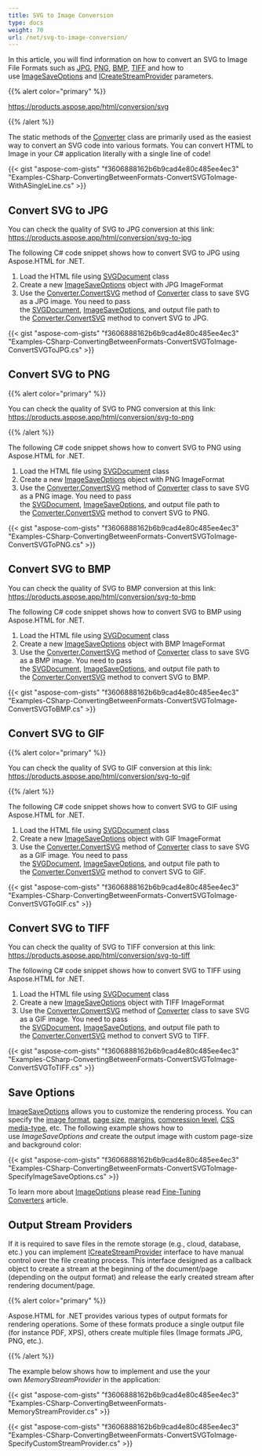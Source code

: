 ```yaml
---
title: SVG to Image Conversion
type: docs
weight: 70
url: /net/svg-to-image-conversion/
---
```


In this article, you will find information on how to convert an SVG to Image File Formats such as [JPG](https://en.wikipedia.org/wiki/Image_file_formats#JPEG/JFIF), [PNG](https://en.wikipedia.org/wiki/Image_file_formats#PNG), [BMP](https://en.wikipedia.org/wiki/Image_file_formats#BMP), [TIFF](https://en.wikipedia.org/wiki/Image_file_formats#TIFF) and how to use [ImageSaveOptions](https://apireference.aspose.com/net/html/aspose.html.saving/imagesaveoptions) and [ICreateStreamProvider](https://apireference.aspose.com/net/html/aspose.html.io/icreatestreamprovider) parameters.

{{% alert color="primary" %}} 

<https://products.aspose.app/html/conversion/svg> 

{{% /alert %}} 

The static methods of the [Converter](https://apireference.aspose.com/net/html/aspose.html.converters/converter) class are primarily used as the easiest way to convert an SVG code into various formats. You can convert HTML to Image in your C# application literally with a single line of code!

{{< gist "aspose-com-gists" "f3606888162b6b9cad4e80c485ee4ec3" "Examples-CSharp-ConvertingBetweenFormats-ConvertSVGToImage-WithASingleLine.cs" >}}
## **Convert SVG to JPG**
You can check the quality of SVG to JPG conversion at this link: <https://products.aspose.app/html/conversion/svg-to-jpg>

The following C# code snippet shows how to convert SVG to JPG using Aspose.HTML for .NET.

1. Load the HTML file using [SVGDocument](https://apireference.aspose.com/net/html/aspose.html.dom.svg/svgdocument) class
1. Create a new [ImageSaveOptions](https://apireference.aspose.com/net/html/aspose.html.saving/imagesaveoptions) object with JPG ImageFormat
1. Use the [Converter.ConvertSVG](https://apireference.aspose.com/net/html/aspose.html.converters.converter/convertsvg/methods/37) method of [Converter](https://apireference.aspose.com/net/html/aspose.html.converters/converter) class to save SVG as a JPG image. You need to pass the [SVGDocument](https://apireference.aspose.com/net/html/aspose.html.dom.svg/svgdocument), [ImageSaveOptions](https://apireference.aspose.com/net/html/aspose.html.saving/imagesaveoptions), and output file path to the [Converter.ConvertSVG](https://apireference.aspose.com/net/html/aspose.html.converters.converter/convertsvg/methods/37) method to convert SVG to JPG.

{{< gist "aspose-com-gists" "f3606888162b6b9cad4e80c485ee4ec3" "Examples-CSharp-ConvertingBetweenFormats-ConvertSVGToImage-ConvertSVGToJPG.cs" >}}
## **Convert SVG to PNG**
{{% alert color="primary" %}} 

You can check the quality of SVG to PNG conversion at this link: <https://products.aspose.app/html/conversion/svg-to-png>

{{% /alert %}} 

The following C# code snippet shows how to convert SVG to PNG using Aspose.HTML for .NET.

1. Load the HTML file using [SVGDocument](https://apireference.aspose.com/net/html/aspose.html.dom.svg/svgdocument) class
1. Create a new [ImageSaveOptions](https://apireference.aspose.com/net/html/aspose.html.saving/imagesaveoptions) object with PNG ImageFormat
1. Use the [Converter.ConvertSVG](https://apireference.aspose.com/net/html/aspose.html.converters.converter/convertsvg/methods/37) method of [Converter](https://apireference.aspose.com/net/html/aspose.html.converters/converter) class to save SVG as a PNG image. You need to pass the [SVGDocument](https://apireference.aspose.com/net/html/aspose.html.dom.svg/svgdocument), [ImageSaveOptions](https://apireference.aspose.com/net/html/aspose.html.saving/imagesaveoptions), and output file path to the [Converter.ConvertSVG](https://apireference.aspose.com/net/html/aspose.html.converters.converter/convertsvg/methods/37) method to convert SVG to PNG.

{{< gist "aspose-com-gists" "f3606888162b6b9cad4e80c485ee4ec3" "Examples-CSharp-ConvertingBetweenFormats-ConvertSVGToImage-ConvertSVGToPNG.cs" >}}
## **Convert SVG to BMP**
You can check the quality of SVG to BMP conversion at this link: <https://products.aspose.app/html/conversion/svg-to-bmp>

The following C# code snippet shows how to convert SVG to BMP using Aspose.HTML for .NET.

1. Load the HTML file using [SVGDocument](https://apireference.aspose.com/net/html/aspose.html.dom.svg/svgdocument) class
1. Create a new [ImageSaveOptions](https://apireference.aspose.com/net/html/aspose.html.saving/imagesaveoptions) object with BMP ImageFormat
1. Use the [Converter.ConvertSVG](https://apireference.aspose.com/net/html/aspose.html.converters.converter/convertsvg/methods/37) method of [Converter](https://apireference.aspose.com/net/html/aspose.html.converters/converter) class to save SVG as a BMP image. You need to pass the [SVGDocument](https://apireference.aspose.com/net/html/aspose.html.dom.svg/svgdocument), [ImageSaveOptions](https://apireference.aspose.com/net/html/aspose.html.saving/imagesaveoptions), and output file path to the [Converter.ConvertSVG](https://apireference.aspose.com/net/html/aspose.html.converters.converter/convertsvg/methods/37) method to convert SVG to BMP.

{{< gist "aspose-com-gists" "f3606888162b6b9cad4e80c485ee4ec3" "Examples-CSharp-ConvertingBetweenFormats-ConvertSVGToImage-ConvertSVGToBMP.cs" >}}
## **Convert SVG to GIF**


{{% alert color="primary" %}} 

You can check the quality of SVG to GIF conversion at this link: <https://products.aspose.app/html/conversion/svg-to-gif>

{{% /alert %}} 

The following C# code snippet shows how to convert SVG to GIF using Aspose.HTML for .NET.

1. Load the HTML file using [SVGDocument](https://apireference.aspose.com/net/html/aspose.html.dom.svg/svgdocument) class
1. Create a new [ImageSaveOptions](https://apireference.aspose.com/net/html/aspose.html.saving/imagesaveoptions) object with GIF ImageFormat
1. Use the [Converter.ConvertSVG](https://apireference.aspose.com/net/html/aspose.html.converters.converter/convertsvg/methods/37) method of [Converter](https://apireference.aspose.com/net/html/aspose.html.converters/converter) class to save SVG as a GIF image. You need to pass the [SVGDocument](https://apireference.aspose.com/net/html/aspose.html.dom.svg/svgdocument), [ImageSaveOptions](https://apireference.aspose.com/net/html/aspose.html.saving/imagesaveoptions), and output file path to the [Converter.ConvertSVG](https://apireference.aspose.com/net/html/aspose.html.converters.converter/convertsvg/methods/37) method to convert SVG to GIF.

{{< gist "aspose-com-gists" "f3606888162b6b9cad4e80c485ee4ec3" "Examples-CSharp-ConvertingBetweenFormats-ConvertSVGToImage-ConvertSVGToGIF.cs" >}}
## **Convert SVG to TIFF**
You can check the quality of SVG to TIFF conversion at this link: <https://products.aspose.app/html/conversion/svg-to-tiff>

The following C# code snippet shows how to convert SVG to TIFF using Aspose.HTML for .NET.

1. Load the HTML file using [SVGDocument](https://apireference.aspose.com/net/html/aspose.html.dom.svg/svgdocument) class
1. Create a new [ImageSaveOptions](https://apireference.aspose.com/net/html/aspose.html.saving/imagesaveoptions) object with TIFF ImageFormat
1. Use the [Converter.ConvertSVG](https://apireference.aspose.com/net/html/aspose.html.converters.converter/convertsvg/methods/37) method of [Converter](https://apireference.aspose.com/net/html/aspose.html.converters/converter) class to save SVG as a GIF image. You need to pass the [SVGDocument](https://apireference.aspose.com/net/html/aspose.html.dom.svg/svgdocument), [ImageSaveOptions](https://apireference.aspose.com/net/html/aspose.html.saving/imagesaveoptions), and output file path to the [Converter.ConvertSVG](https://apireference.aspose.com/net/html/aspose.html.converters.converter/convertsvg/methods/37) method to convert SVG to TIFF.

{{< gist "aspose-com-gists" "f3606888162b6b9cad4e80c485ee4ec3" "Examples-CSharp-ConvertingBetweenFormats-ConvertSVGToImage-ConvertSVGToTIFF.cs" >}}
## **Save Options**
[ImageSaveOptions](https://apireference.aspose.com/net/html/aspose.html.saving/imagesaveoptions) allows you to customize the rendering process. You can specify the [image format](https://apireference.aspose.com/net/html/aspose.html.rendering.image/imageformat), [page size](https://apireference.aspose.com/net/html/aspose.html.rendering/renderingoptions/properties/pagesetup), [margins](https://apireference.aspose.com/net/html/aspose.html.drawing/page/properties/margin), [compression level](https://apireference.aspose.com/net/html/aspose.html.rendering.image/compression), [CSS media-type](https://apireference.aspose.com/net/html/aspose.html.rendering/mediatype), etc. The following example shows how to use *ImageSaveOptions and* create the output image with custom page-size and background color:

{{< gist "aspose-com-gists" "f3606888162b6b9cad4e80c485ee4ec3" "Examples-CSharp-ConvertingBetweenFormats-ConvertSVGToImage-SpecifyImageSaveOptions.cs" >}}

To learn more about [ImageOptions](https://apireference.aspose.com/net/html/aspose.html.saving/imagesaveoptions) please read [Fine-Tuning Converters](/html/net/fine-tuning-converters/) article.
## **Output Stream Providers**
If it is required to save files in the remote storage (e.g., cloud, database, etc.) you can implement [ICreateStreamProvider](https://apireference.aspose.com/net/html/aspose.html.io/icreatestreamprovider) interface to have manual control over the file creating process. This interface designed as a callback object to create a stream at the beginning of the document/page (depending on the output format) and release the early created stream after rendering document/page.

{{% alert color="primary" %}} 

Aspose.HTML for .NET provides various types of output formats for rendering operations. Some of these formats produce a single output file (for instance PDF, XPS), others create multiple files (Image formats JPG, PNG, etc.).

{{% /alert %}} 

The example below shows how to implement and use the your own *MemoryStreamProvider* in the application:

{{< gist "aspose-com-gists" "f3606888162b6b9cad4e80c485ee4ec3" "Examples-CSharp-ConvertingBetweenFormats-MemoryStreamProvider.cs" >}}

{{< gist "aspose-com-gists" "f3606888162b6b9cad4e80c485ee4ec3" "Examples-CSharp-ConvertingBetweenFormats-ConvertSVGToImage-SpecifyCustomStreamProvider.cs" >}}

